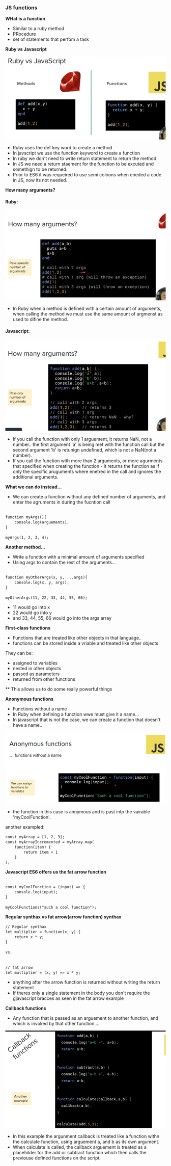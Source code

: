 ### JS functions

**__WHat is a function__**
- Similar to a ruby method
- PRocedure 
- set of statements that perfom a task

**__Ruby vs Javascript__**

<img src="../imgs/ruby_vs_js.png">

- Ruby uses the def key word to create a method
- In javscript we use the function keyword to create a function
- In ruby we don't need to write return statement to return the method
- In JS we need a return staement for the function to be excuted and somethign to be returned.
- Prior to ES6 it was requeired to use semi coloons when eneded a code in JS, now its not needed.


**__How many arguments?__**

#### Ruby:

<img src="../imgs/how_many_arg_ruby.png">

- In Ruby when a method is defined with a certain amount of arguments, when calling the method we must use the same amount of argmenst as used to difine the method.


#### Javascript:
<img src="../imgs/how_many_args_js.png">

- If you call the function with only 1 arguement, it returns NaN, not a number.. the first argument 'a' is being met with the function call but the second argument 'b' is retunign undefined, which is not a NaN(not a number).
- If you call the function with more than 2 arguments, or more agurments that specified when creating the function - it returns the function as if only the specific aruguments where enetred in the call and ignores the additional arguments.

**__What we can do instead...__**
- We can create a function without any defined number of arguments, and enter the agruments in during the fucntion call

```

function myArgs(){
    console.log(arguements);
}

myArgs(1, 2, 3, 4);

```

**__Another method...__**

- Write a function with a minimal amount of arguments specified 
- Using args to contain the rest of the arguments...

```

function myOtherArgs(x, y, ...args){
    console.log(x, y, args);
}

myOtherArgs(11, 22, 33, 44, 55, 66);

```

- 11 would go into x
- 22 would go into y
- and 33, 44, 55, 66 would go into the args array


**__First-class functions__**
- Functions that are treated like other objects in that language..
- functions can be stored inside a vriable and treated like other objects

They can be:
- assigned to variables
- nested in other objects
- passed as parameters
- returned from other functions 

** This allows us to do some really powerful things


**__Anonymous functions__**
- Functions without a name
- In Ruby when defining a function wwe must give it a name...
- In javascript that is not the case, we can create a function that doesn't have a name..

<img src="../imgs/anonymous_functions.png">

- the function in this case is annymous and is past intp the vairable 'myCoolFunction'.

another exampled:

```
const myArray = [1, 2, 3];
const myArrayIncremented = myArray.map(
    function(item) {
        return item + 1
    }
);

```

**__Javascript ES6 offers us the fat arrow function__**

```

const myCoolFunction = (input) => {
    console.log(input);
}

myCoolFunctions("such a cool function");

```

**__Regular synthax vs fat arrow(arrow function) synthax__**

```
// Regular synthax
let multiplier = function(x, y) {
    return x * y;
}

vs.


// fat arrow
let multiplier = (x, y) => x * y;

```
- anything after the arrow function is returned without writing the return statement
- If theres only a single statement in the body you don't require the gjavascript bracces as seen in the fat arrow example


**__Callback functions__**

- Any function that is passed as an arguement to another function, and which is invoked by that other function....

<img src="../imgs/callback_functions.png">

- In this example the argunment callback is treated like a function withn the calculate function, using arguement a, and b as its own argument.
- When calculate is called, the callback arguement is treated as a placehilder for the add or subtract function which then calls the previouse defined functions on the script.